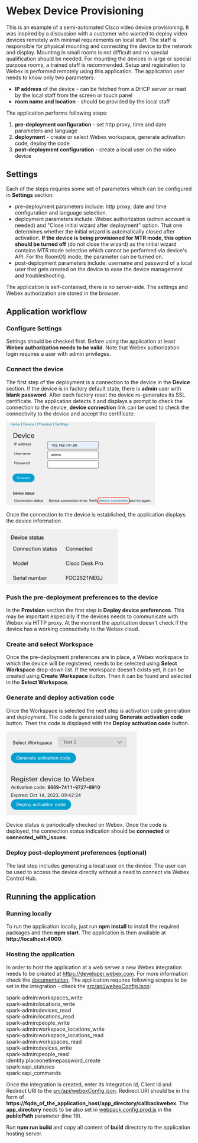 # Webex Device Provisioning

This is an example of a semi-automated Cisco video device provisioning. It was inspired by a discussion with a customer who wanted to deploy video devices remotely with minimal requirements on local staff. The staff is responsible for physical mounting and connecting the device to the network and display. Mounting in small rooms is not difficult and no special qualification should be needed. For mounting the devices in large or special purpose rooms, a trained staff is recommended. Setup and registration to Webex is performed remotely using this application. The application user needs to know only two parameters:

- **IP address** of the device - can be fetched from a DHCP server or read by the local staff from the screen or touch panel
- **room name and location** - should be provided by the local staff

The application performs following steps:

1. **pre-deployment configuration** - set http proxy, time and date parameters and language
2. **deployment** - create or select Webex workspace, generate activation code, deploy the code
3. **post-deployment configuration** - create a local user on the video device

## Settings

Each of the steps requires some set of parameters which can be configured in **Settings** section:

- pre-deployment parameters include: http proxy, date and time configuration and language selection.
- deployment parameters include: Webex authorization (admin account is needed) and "Close initial wizard after deployment" option. That one determines whether the initial wizard is automatically closed after activation. **If the device is being provisioned for MTR mode, this option should be turned off** (do not close the wizard) as the initial wizard contains MTR mode selection which cannot be performed via device's API. For the RoomOS mode, the parameter can be turned on.
- post-deployment parameters include: username and password of a local user that gets created on the device to ease the device management and troubleshooting.

The application is self-contained, there is no server-side. The settings and Webex authorization are stored in the browser.

## Application workflow

### Configure Settings

Settings should be checked first. Before using the application at least **Webex authorization needs to be valid**. Note that Webex authorization login requires a user with admin privileges.

### Connect the device

The first step of the deployment is a connection to the device in the **Device** section. If the device is in factory default state, there is **admin** user with **blank password**. After each factory reset the device re-generates its SSL certificate. The application detects it and displays a prompt to check the connection to the device, **device connection** link can be used to check the connectivity to the device and accept the certificate:

<img src="./images/device_connection_1.png" width="80%">

Once the connection to the device is established, the application displays the device information.

<img src="./images/device_connection_2.png" width="60%">

### Push the pre-deployment preferences to the device

In the **Provision** section the first step is **Deploy device preferences**. This may be important especially if the devices needs to communicate with Webex via HTTP proxy. At the moment the application doesn't check if the device has a working connectivity to the Webex cloud.

### Create and select Workspace

Once the pre-deployment preferences are in place, a Webex workspace to which the device will be registered, needs to be selected using **Select Workspace** drop-down list. If the workspace doesn't exists yet, it can be created using **Create Workspace** button. Then it can be found and selected in the **Select Workspace**.

### Generate and deploy activation code

Once the Workspace is selected the next step is activation code generation and deployment. The code is generated using **Generate activation code** button. Then the code is displayed with the **Deploy activation code** button.

<img src="./images/provision_1.png" width="70%">

Device status is periodically checked on Webex. Once the code is deployed, the connection status indication should be **connected** or **connected_with_issues**.

### Deploy post-deployment preferences (optional)

The last step includes generating a local user on the device. The user can be used to access the device directly without a need to connect via Webex Control Hub.

## Running the application

### Running locally

To run the application locally, just run **npm install** to install the required packages and then **npm start**. The application is then available at **http://localhost:4000**.

### Hosting the application

In order to host the application at a web server a new Webex integration needs to be created at <https://developer.webex.com>. For more information check the [documentation](https://developer.webex.com/docs/integrations). The application requires following scopes to be set in the integration - check the [src/api/webexConfig.json](src/api/webexConfig.json):

spark-admin:workspaces_write  
spark-admin:locations_write  
spark-admin:devices_read  
spark-admin:locations_read  
spark-admin:people_write  
spark-admin:workspace_locations_write  
spark-admin:workspace_locations_read  
spark-admin:workspaces_read  
spark-admin:devices_write  
spark-admin:people_read  
identity:placeonetimepassword_create  
spark:xapi_statuses  
spark:xapi_commands

Once the integration is created, enter its Integration Id, Client Id and Redirect URI to the [src/api/webexConfig.json](src/api/webexConfig.json). Redirect URI should be in the form of **https://fqdn_of_the_application_host/app_directory/callbackwebex**. The **app_directory** needs to be also set in [webpack.config.prod.js](webpack.config.prod.js) in the **publicPath** parameter (line 16).

Run **npm run build** and copy all content of **build** directory to the application hosting server.
